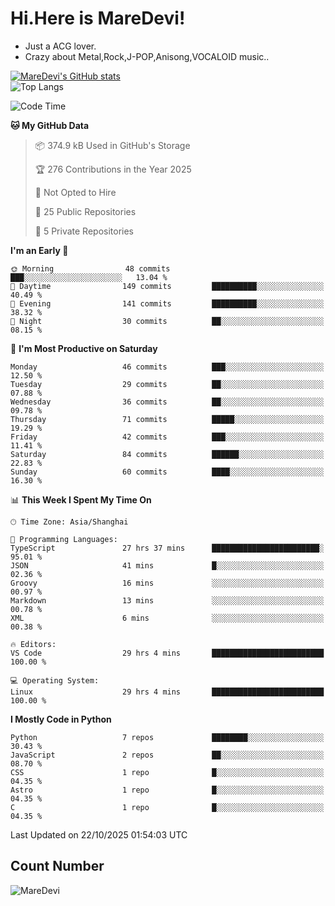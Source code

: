 # Hi.Here is MareDevi!

- Just a ACG lover.
- Crazy about Metal,Rock,J-POP,Anisong,VOCALOID music..

[![MareDevi's GitHub stats](https://github-readme-stats.vercel.app/api?username=MareDevi&show_icons=true&theme=algolia)](https://github.com/anuraghazra/github-readme-stats)  
![Top Langs](https://github-readme-stats.vercel.app/api/top-langs/?username=MareDevi&layout=compact&theme=algolia)

<!--START_SECTION:waka-->
![Code Time](http://img.shields.io/badge/Code%20Time-349%20hrs%2015%20mins-blue)

**🐱 My GitHub Data** 

> 📦 374.9 kB Used in GitHub's Storage 
 > 
> 🏆 276 Contributions in the Year 2025
 > 
> 🚫 Not Opted to Hire
 > 
> 📜 25 Public Repositories 
 > 
> 🔑 5 Private Repositories 
 > 
**I'm an Early 🐤** 

```text
🌞 Morning                48 commits          ███░░░░░░░░░░░░░░░░░░░░░░   13.04 % 
🌆 Daytime                149 commits         ██████████░░░░░░░░░░░░░░░   40.49 % 
🌃 Evening                141 commits         ██████████░░░░░░░░░░░░░░░   38.32 % 
🌙 Night                  30 commits          ██░░░░░░░░░░░░░░░░░░░░░░░   08.15 % 
```
📅 **I'm Most Productive on Saturday** 

```text
Monday                   46 commits          ███░░░░░░░░░░░░░░░░░░░░░░   12.50 % 
Tuesday                  29 commits          ██░░░░░░░░░░░░░░░░░░░░░░░   07.88 % 
Wednesday                36 commits          ██░░░░░░░░░░░░░░░░░░░░░░░   09.78 % 
Thursday                 71 commits          █████░░░░░░░░░░░░░░░░░░░░   19.29 % 
Friday                   42 commits          ███░░░░░░░░░░░░░░░░░░░░░░   11.41 % 
Saturday                 84 commits          ██████░░░░░░░░░░░░░░░░░░░   22.83 % 
Sunday                   60 commits          ████░░░░░░░░░░░░░░░░░░░░░   16.30 % 
```


📊 **This Week I Spent My Time On** 

```text
🕑︎ Time Zone: Asia/Shanghai

💬 Programming Languages: 
TypeScript               27 hrs 37 mins      ████████████████████████░   95.01 % 
JSON                     41 mins             █░░░░░░░░░░░░░░░░░░░░░░░░   02.36 % 
Groovy                   16 mins             ░░░░░░░░░░░░░░░░░░░░░░░░░   00.97 % 
Markdown                 13 mins             ░░░░░░░░░░░░░░░░░░░░░░░░░   00.78 % 
XML                      6 mins              ░░░░░░░░░░░░░░░░░░░░░░░░░   00.38 % 

🔥 Editors: 
VS Code                  29 hrs 4 mins       █████████████████████████   100.00 % 

💻 Operating System: 
Linux                    29 hrs 4 mins       █████████████████████████   100.00 % 
```

**I Mostly Code in Python** 

```text
Python                   7 repos             ████████░░░░░░░░░░░░░░░░░   30.43 % 
JavaScript               2 repos             ██░░░░░░░░░░░░░░░░░░░░░░░   08.70 % 
CSS                      1 repo              █░░░░░░░░░░░░░░░░░░░░░░░░   04.35 % 
Astro                    1 repo              █░░░░░░░░░░░░░░░░░░░░░░░░   04.35 % 
C                        1 repo              █░░░░░░░░░░░░░░░░░░░░░░░░   04.35 % 
```




 Last Updated on 22/10/2025 01:54:03 UTC
<!--END_SECTION:waka-->

## Count Number
![MareDevi](https://count.getloli.com/get/@maredevi?theme=moebooru-h)  

<!---
MareDevi/MareDevi is a ✨ special ✨ repository because its `README.md` (this file) appears on your GitHub profile.
You can click the Preview link to take a look at your changes.
--->
